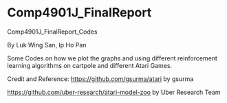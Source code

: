 # Comp4901J_FinalReport
Comp4901J_FinalReport_Codes

By Luk Wing San, Ip Ho Pan

Some Codes on how we plot the graphs and using different reinforcement learning algorithms on cartpole and different Atari Games. 



Credit and Reference:
https://github.com/gsurma/atari by gsurma

https://github.com/uber-research/atari-model-zoo by Uber Research Team 
